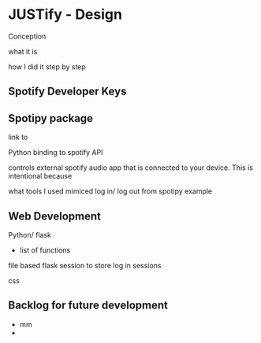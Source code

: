 # JUSTify - Design
Conception

what it is

how I did it step by step

## Spotify Developer Keys

## Spotipy package
link to 

Python binding to spotify API

controls external spotify audio app that is connected to your device. This is intentional because

what tools I used
mimiced log in/ log out from spotipy example

## Web Development
Python/ flask
- list of functions

file based flask session to store log in sessions

css

## Backlog for future development
- mm
- 